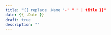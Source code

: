 ```yaml
---
title: "{{ replace .Name "-" " " | title }}"
date: {{ .Date }}
draft: true
description: ""
---
```

